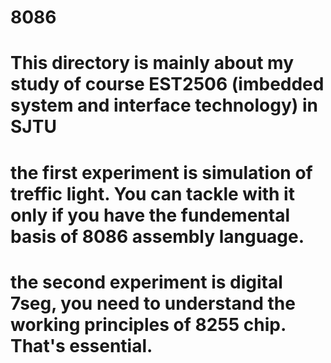 # 8086

# This directory is mainly about my study of course EST2506 (imbedded system and interface technology) in SJTU

# the first experiment is simulation of treffic light. You can tackle with it only if you have the fundemental basis of 8086 assembly language.

# the second experiment is digital 7seg, you need to understand the working principles of 8255 chip. That's essential.
